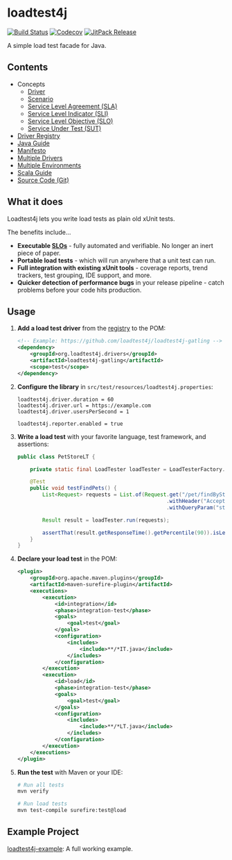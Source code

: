 # loadtest4j

[![Build Status](https://travis-ci.com/loadtest4j/loadtest4j.svg?branch=master)](https://travis-ci.com/loadtest4j/loadtest4j)
[![Codecov](https://codecov.io/gh/loadtest4j/loadtest4j/branch/master/graph/badge.svg)](https://codecov.io/gh/loadtest4j/loadtest4j)
[![JitPack Release](https://jitpack.io/v/com.github.loadtest4j/loadtest4j.svg)](https://jitpack.io/#com.github.loadtest4j/loadtest4j)

A simple load test facade for Java.

## Contents

- Concepts
  - [Driver](concepts/driver.md)
  - [Scenario](concepts/scenario.md)
  - [Service Level Agreement (SLA)](concepts/sla.md)
  - [Service Level Indicator (SLI)](concepts/sli.md)
  - [Service Level Objective (SLO)](concepts/slo.md)
  - [Service Under Test (SUT)](concepts/sut.md)
- [Driver Registry](registry.md)
- [Java Guide](java.md)
- [Manifesto](manifesto.md)
- [Multiple Drivers](multiple-drivers.md)
- [Multiple Environments](multiple-environments.md)
- [Scala Guide](scala.md)
- [Source Code (Git)](https://github.com/loadtest4j/loadtest4j)

## What it does

Loadtest4j lets you write load tests as plain old xUnit tests.

The benefits include...

- **Executable [SLOs](concepts/slo.md)** - fully automated and verifiable. No longer an inert piece of paper.
- **Portable load tests** - which will run anywhere that a unit test can run.
- **Full integration with existing xUnit tools** - coverage reports, trend trackers, test grouping, IDE support, and more.
- **Quicker detection of performance bugs** in your release pipeline - catch problems before your code hits production.

## Usage

1. **Add a load test driver** from the [registry](registry.md) to the POM:
    
    ```xml
    <!-- Example: https://github.com/loadtest4j/loadtest4j-gatling -->
    <dependency>
        <groupId>org.loadtest4j.drivers</groupId>
        <artifactId>loadtest4j-gatling</artifactId>
        <scope>test</scope>
    </dependency>
    ```

2. **Configure the library** in `src/test/resources/loadtest4j.properties`:
    
    ```properties
    loadtest4j.driver.duration = 60
    loadtest4j.driver.url = https://example.com
    loadtest4j.driver.usersPerSecond = 1
    
    loadtest4j.reporter.enabled = true
    ```
    
3. **Write a load test** with your favorite language, test framework, and assertions:
    
    ```java
    public class PetStoreLT {
    
        private static final LoadTester loadTester = LoadTesterFactory.getLoadTester();
    
        @Test
        public void testFindPets() {
            List<Request> requests = List.of(Request.get("/pet/findByStatus")
                                                    .withHeader("Accept", "application/json")
                                                    .withQueryParam("status", "available"));
    
            Result result = loadTester.run(requests);
    
            assertThat(result.getResponseTime().getPercentile(90)).isLessThanOrEqualTo(Duration.ofMillis(500));
        }
    }
    ```

4. **Declare your load test** in the POM:

    ```xml
    <plugin>
        <groupId>org.apache.maven.plugins</groupId>
        <artifactId>maven-surefire-plugin</artifactId>
        <executions>
            <execution>
                <id>integration</id>
                <phase>integration-test</phase>
                <goals>
                    <goal>test</goal>
                </goals>
                <configuration>
                    <includes>
                        <include>**/*IT.java</include>
                    </includes>
                </configuration>
            </execution>
            <execution>
                <id>load</id>
                <phase>integration-test</phase>
                <goals>
                    <goal>test</goal>
                </goals>
                <configuration>
                    <includes>
                        <include>**/*LT.java</include>
                    </includes>
                </configuration>
            </execution>
        </executions>
    </plugin>
    ```

5. **Run the test** with Maven or your IDE:

    ```bash
    # Run all tests
    mvn verify
    
    # Run load tests
    mvn test-compile surefire:test@load
    ```

## Example Project

[loadtest4j-example](https://github.com/loadtest4j/loadtest4j-example): A full working example.
